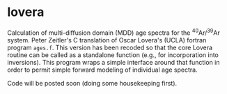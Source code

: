 # lovera
Calculation of multi-diffusion domain (MDD) age spectra for the <sup>40</sup>Ar/<sup>39</sup>Ar system. Peter Zeitler's C translation of Oscar Lovera's (UCLA) fortran program `ages.f`.  This version has been recoded so that the core Lovera routine can be called as a standalone function (e.g., for incorporation into inversions). This program wraps a simple interface around that function in order to permit simple forward modeling of individual age spectra.

Code will be posted soon (doing some housekeeping first).
